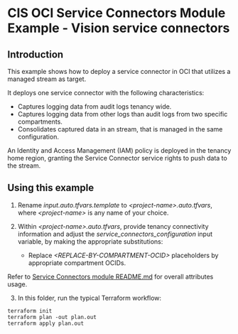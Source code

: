 # CIS OCI Service Connectors Module Example - Vision service connectors

## Introduction

This example shows how to deploy a service connector in OCI that utilizes a managed stream as target.

It deploys one service connector with the following characteristics:
- Captures logging data from audit logs tenancy wide.
- Captures logging data from other logs than audit logs from two specific compartments.
- Consolidates captured data in an stream, that is managed in the same configuration.

An Identity and Access Management (IAM) policy is deployed in the tenancy home region, granting the Service Connector service rights to push data to the stream.

## Using this example
1. Rename *input.auto.tfvars.template* to *\<project-name\>.auto.tfvars*, where *\<project-name\>* is any name of your choice.

2. Within *\<project-name\>.auto.tfvars*, provide tenancy connectivity information and adjust the *service_connectors_configuration* input variable, by making the appropriate substitutions:
   - Replace *\<REPLACE-BY-COMPARTMENT-OCID\>* placeholders by appropriate compartment OCIDs.

Refer to [Service Connectors module README.md](../../README.md) for overall attributes usage.

3. In this folder, run the typical Terraform workflow:
```
terraform init
terraform plan -out plan.out
terraform apply plan.out
```
